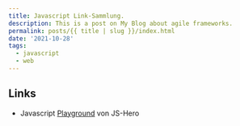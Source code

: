 ```yaml
---
title: Javascript Link-Sammlung.
description: This is a post on My Blog about agile frameworks.
permalink: posts/{{ title | slug }}/index.html
date: '2021-10-28'
tags:
  - javascript
  - web
---
```


## Links

- Javascript [Playground](https://www.jshero.net/playground.html) von JS-Hero

